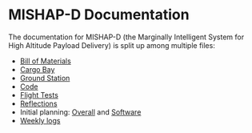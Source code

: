# MISHAP-D Documentation
The documentation for MISHAP-D (the Marginally Intelligent System for High Altitude Payload Delivery) is split up among multiple files:
* [Bill of Materials](/docs/bill_of_materials.md)
* [Cargo Bay](/docs/CargoBayCAD.md)
* [Ground Station](/docs/CargoBayCAD.md)
* [Code](/docs/code.md)
* [Flight Tests](/docs/flight_tests.md)
* [Reflections](/docs/reflections.md)
* Initial planning: [Overall](/docs/PLANNING.md) and [Software](SOFTWAREPLANNING.md)
* [Weekly logs](/docs/WEEKLYLOG.md)
